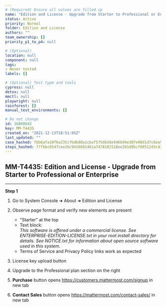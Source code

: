 ```yaml
---
# (Required) Ensure all values are filled up
name: "Edition and License - Upgrade from Starter to Professional or Enterprise"
status: Active
priority: Normal
folder: Edition and License
authors: ""
team_ownership: []
priority_p1_to_p4: null

# (Optional)
location: null
component: null
tags: 
- Never tested
labels: []

# (Optional) Test type and tools
cypress: null
detox: null
mmctl: null
playwright: null
rainforest: []
manual_test_environments: []

# Do not change
id: 16860642
key: MM-T4435
created_on: "2021-12-13T18:51:05Z"
last_updated: ""
case_hashed: fbb6afa10f6a235c7bd600a1cbaf575db58e946b94e307e98d1d7c6ea9de0c46b42e5c1c3cb060a13b5dae699fc36ade
steps_hashed: 77fbbc6547cee26c9416601461a7478182518ee201d9bcf08512d3cd3a72bf21a4afedf0c86a098ac63a047b2ac368f9
---
```


<!-- (Auto-generated) Based on frontmatter's "key" and "name" -->

## MM-T4435: Edition and License - Upgrade from Starter to Professional or Enterprise

---

**Step 1**

1. Go to System Console ➜ About ➜ Edition and License

2. Observe page format and verify new elements are present

   - "Starter" at the top
   - Text block:
     \
     _This software is offered under a commercial license. See ENTERPRISE-EDITION-LICENSE.txt in your root install directory for details. See NOTICE.txt for information about open source software used in this system._
   - Terms of Service and Privacy Policy links work as expected

3. License key upload button

4. Upgrade to the Professional plan section on the right

5. **Purchase** button opens <https://customers.mattermost.com/signup> in new tab

6. **Contact Sales** button opens <https://mattermost.com/contact-sales/> in new tab
